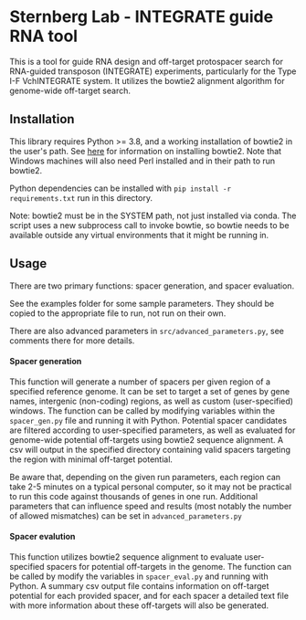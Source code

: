 # Sternberg Lab - INTEGRATE guide RNA tool 
This is a tool for guide RNA design and off-target protospacer search for RNA-guided transposon (INTEGRATE) experiments, particularly for the Type I-F VchINTEGRATE system. 
It utilizes the bowtie2 alignment algorithm for genome-wide off-target search.

## Installation
This library requires Python >= 3.8, and a working installation of bowtie2 in the user's path. 
See [here](http://bowtie-bio.sourceforge.net/bowtie2/manual.shtml#obtaining-bowtie-2) for information on installing bowtie2. Note that Windows machines will also need Perl installed and in their path to run bowtie2. 

Python dependencies can be installed with `pip install -r requirements.txt` run in this directory. 

Note: bowtie2 must be in the SYSTEM path, not just installed via conda. The script uses a new subprocess call to invoke bowtie, so bowtie needs to be available outside any virtual environments that it might be running in. 

## Usage
There are two primary functions: spacer generation, and spacer evaluation. 

See the examples folder for some sample parameters. They should be copied to the appropriate file to run, not run on their own. 

There are also advanced parameters in `src/advanced_parameters.py`, see comments there for more details. 

#### Spacer generation
This function will generate a number of spacers per given region of a specified reference genome. It can be set to target a set of genes by gene names, intergenic (non-coding) regions, as well as custom (user-specified) windows. 
The function can be called by modifying variables within the `spacer_gen.py` file and running it with Python. Potential spacer candidates are filtered according to user-specified parameters, as well as evaluated for genome-wide potential off-targets using bowtie2 sequence alignment. A csv will output in the specified directory containing valid spacers targeting the region with minimal off-target potential. 

Be aware that, depending on the given run parameters, each region can take 2-5 minutes on a typical personal computer, so it may not be practical to run this code against thousands of genes in one run. Additional parameters that can influence speed and results (most notably the number of allowed mismatches) can be set in `advanced_parameters.py`

#### Spacer evalution
This function utilizes bowtie2 sequence alignment to evaluate user-specified spacers for potential off-targets in the genome. The function can be called by modify the variables in `spacer_eval.py` and running with Python. A summary csv output file contains information on off-target potential for each provided spacer, and for each spacer a detailed text file with more information about these off-targets will also be generated. 
